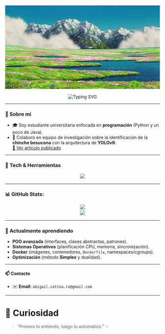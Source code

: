 <!--
📝 CONSEJOS:
1) Cambia <tu-usuario> por tu usuario real de GitHub.
2) Actualiza los enlaces con tus proyectos, LinkedIn, ORCID y correo.
-->
<p align="center">
  <img src="./img/banner.jpg" alt="Banner" width="800" />
</p>


</p>
<p align="center"> 
  <img
    src="https://readme-typing-svg.demolab.com?font=Fira+Code&pause=1200&color=FF69B4&center=true&vCenter=true&width=800&lines=%C2%A1Hola%2C+soy+Abigail!+%F0%9F%91%8B;Estudiante+de+programaci%C3%B3n;Python+%26+Java;Estructuras+de+datos"
    alt="Typing SVG" />
</p>


---

### 🧭 Sobre mí

- 🎓 Soy estudiante universitaria enfocada en **programación** (Python y un poco de Java).  
- 🔬 Colaboro en equipo de investigación sobre la identificación de la **chinche besucona** con la arquitectura de **YOLOv8**:  
  [📄 Ver artículo publicado](https://maikron.org/jaica/index.php/ojs/article/view/36?fbclid=IwY2xjawMifxNIeHRuA2FIbQIxMABicmIkETE5cjhGb2xYTDRCMURhdxEAR49QiFuFeJpM0vkfSzCNQgILJoVU0fVuBeaO2Z2m2TLLc6Hk5diqI3XPWcYQ_aem_LgzBlG87FTnyo0a9zYpn6w)

---

### 🔧 Tech & Herramientas

<p align="center">
  <img src="https://skillicons.dev/icons?i=python,java,git,github,vscode,docker,linux&perline=7&theme=dark" />
</p>


---

### 📊 GitHub Stats:

<p align="center">
  <img src="https://github-readme-stats.vercel.app/api?username=AbigailCet&theme=ambient_gradient&hide_border=true&include_all_commits=false&count_private=false" />
  <br/>
  <img src="https://nirzak-streak-stats.vercel.app?user=AbigailCet&theme=ambient_gradient&hide_border=true" />
</p>


---

### 🧠 Actualmente aprendiendo
- **POO avanzada** (interfaces, clases abstractas, patrones).
- **Sistemas Operativos** (planificación CPU, memoria, sincronización).
- **Docker** (imágenes, contenedores, `Dockerfile`, namespaces/cgroups).
- **Optimización** (método **Simplex** y dualidad).

---

#### 📫 Contacto
- ✉️ **Email:** `abigail.cetina.ro@gmail.com` <!-- TODO -->

---

# 🧩 Curiosidad
> “Primero lo entiendo, luego lo automatizo.” ✨

<!-- Fin -->
